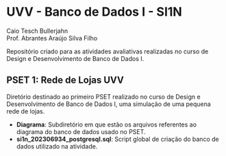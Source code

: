 # UVV - Banco de Dados I - SI1N
Caio Tesch Bullerjahn  
Prof. Abrantes Araújo Silva Filho

Repositório criado para as atividades avaliativas realizadas no curso de Design e Desenvolvimento de Banco de Dados I.

## PSET 1: Rede de Lojas UVV
Diretório destinado ao primeiro PSET realizado no curso de Design e Desenvolvimento de Banco de Dados I, uma simulação de uma pequena rede de lojas.

- **Diagrama**: Subdiretório em que estão os arquivos referentes ao diagrama do banco de dados usado no PSET.
- **si1n_202306934_postgresql.sql**: Script global de criação do banco de dados utilizado na atividade.
